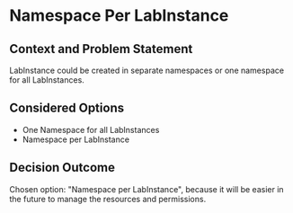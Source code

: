 # Namespace Per LabInstance

## Context and Problem Statement

LabInstance could be created in separate namespaces or one namespace for all LabInstances.

## Considered Options

* One Namespace for all LabInstances
* Namespace per LabInstance

## Decision Outcome

Chosen option: "Namespace per LabInstance", because it will be easier in the future to manage the resources and permissions.
